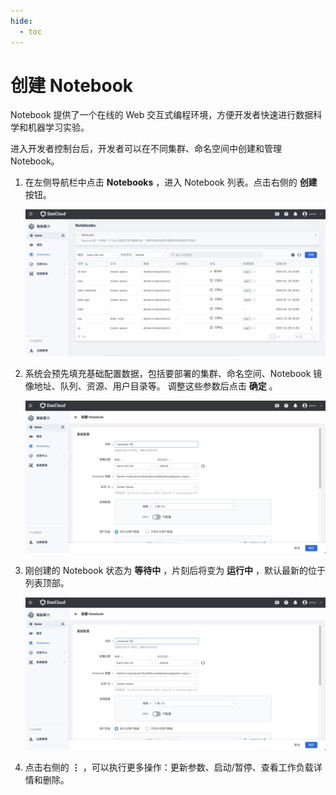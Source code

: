 ```yaml
---
hide:
  - toc
---
```


# 创建 Notebook

Notebook 提供了一个在线的 Web 交互式编程环境，方便开发者快速进行数据科学和机器学习实验。

进入开发者控制台后，开发者可以在不同集群、命名空间中创建和管理 Notebook。

1. 在左侧导航栏中点击 **Notebooks** ，进入 Notebook 列表。点击右侧的 **创建** 按钮。

    ![点击创建](../../images/notebook01.png)

1. 系统会预先填充基础配置数据，包括要部署的集群、命名空间、Notebook 镜像地址、队列、资源、用户目录等。
   调整这些参数后点击 **确定** 。

    ![填写参数](../../images/notebook02.png)

1. 刚创建的 Notebook 状态为 **等待中** ，片刻后将变为 **运行中** ，默认最新的位于列表顶部。

    ![创建成功](../../images/notebook02.png)

1. 点击右侧的 **⋮** ，可以执行更多操作：更新参数、启动/暂停、查看工作负载详情和删除。
